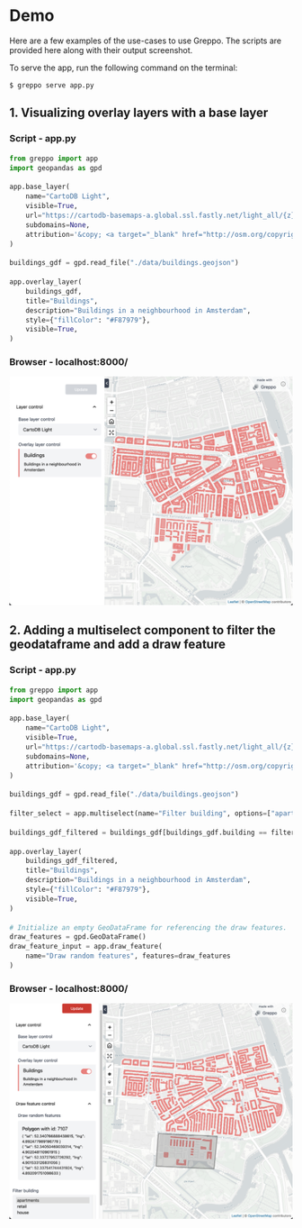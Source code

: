 # Demo

Here are a few examples of the use-cases to use Greppo. The scripts are provided here along with their output screenshot.

To serve the app, run the following command on the terminal:

```shell
$ greppo serve app.py
```

## 1. Visualizing overlay layers with a base layer

### Script - app.py 

```python
from greppo import app
import geopandas as gpd

app.base_layer(
    name="CartoDB Light",
    visible=True,
    url="https://cartodb-basemaps-a.global.ssl.fastly.net/light_all/{z}/{x}/{y}@2x.png",
    subdomains=None,
    attribution='&copy; <a target="_blank" href="http://osm.org/copyright">OpenStreetMap</a> contributors',
)

buildings_gdf = gpd.read_file("./data/buildings.geojson")

app.overlay_layer(
    buildings_gdf,
    title="Buildings",
    description="Buildings in a neighbourhood in Amsterdam",
    style={"fillColor": "#F87979"},
    visible=True,
)
```

### Browser - localhost:8000/

![demo-1](assets/demo-1.png)

## 2. Adding a multiselect component to filter the geodataframe and add a draw feature

### Script - app.py 

```python
from greppo import app
import geopandas as gpd

app.base_layer(
    name="CartoDB Light",
    visible=True,
    url="https://cartodb-basemaps-a.global.ssl.fastly.net/light_all/{z}/{x}/{y}@2x.png",
    subdomains=None,
    attribution='&copy; <a target="_blank" href="http://osm.org/copyright">OpenStreetMap</a> contributors',
)

buildings_gdf = gpd.read_file("./data/buildings.geojson")

filter_select = app.multiselect(name="Filter building", options=["apartments", "retail", "house"], default=["house"])

buildings_gdf_filtered = buildings_gdf[buildings_gdf.building == filter_select.get_value()[0]]

app.overlay_layer(
    buildings_gdf_filtered,
    title="Buildings",
    description="Buildings in a neighbourhood in Amsterdam",
    style={"fillColor": "#F87979"},
    visible=True,
)

# Initialize an empty GeoDataFrame for referencing the draw features.
draw_features = gpd.GeoDataFrame()
draw_feature_input = app.draw_feature(
    name="Draw random features", features=draw_features
)
```

### Browser - localhost:8000/

![demo-1](assets/demo-2.png)
